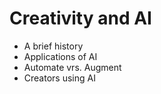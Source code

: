 # Creativity and AI

- A brief history
- Applications of AI
- Automate vrs. Augment
- Creators using AI
